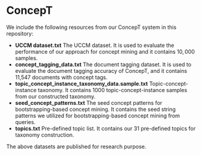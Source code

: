 # ConcepT

We include the following resources from our ConcepT system in this repository:

- **UCCM dataset.txt** The UCCM dataset. It is used to evaluate the performance of our approach for concept mining and it contains $10,000$ samples.
- **concept_tagging_data.txt** The document tagging dataset. It is used to evaluate the document tagging accuracy of ConcepT, and it contains 11,547 documents with concept tags.
- **topic_concept_instance_taxonomy_data.sample.txt** Topic-concept-instance taxonomy. It contains 1000 topic-concept-instance samples from our constructed taxonomy.
- **seed_concept_patterns.txt** The seed concept patterns for bootstrapping-based concept mining. It contains the seed string patterns we utilized for bootstrapping-based concept mining from queries.
- **topics.txt** Pre-defined topic list. It contains our $31$ pre-defined topics for taxonomy construction.

The above datasets are published for research purpose.